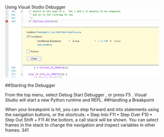 Using Visual Studio Debugger 
![page_341_1](images/page_341_1.png)
 
##Starting the Debugger 

 From the top menu, select   Debug Start Debugger  , or press   F5  . Visual Studio will start a new Python runtime and REPL. 
##Handling a Breakpoint 

 When your breakpoint is hit, you can step forward and into statements using the navigation buttons, or the shortcuts: • Step Into   F11 • Step Over   F10 • Step Out   Shift  +  F11 At the bottom, a call stack will be shown. You can select frames in the stack to change the navigation and inspect variables in other frames: 341